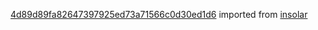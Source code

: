 [4d89d89fa82647397925ed73a71566c0d30ed1d6](https://github.com/insolar/insolar/commit/4d89d89fa82647397925ed73a71566c0d30ed1d6) imported from [insolar](https://github.com/insolar/insolar)

